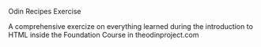 Odin Recipes Exercise

A comprehensive exercize on everything learned during the introduction to HTML inside the Foundation Course in theodinproject.com